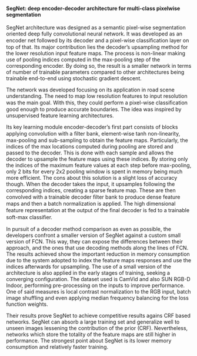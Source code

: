 #### SegNet: deep encoder-decoder architecture for multi-class pixelwise segmentation 
SegNet architecture was designed as a semantic pixel-wise segmentation oriented deep fully convolutional neural network. It 
was developed as an encoder net followed by its decoder and a pixel-wise classiﬁcation layer on top of that. Its major 
contribution lies the decoder’s upsampling method for the lower resolution input feature maps. The process is non-linear making
use of pooling indices computed in the max-pooling step of the corresponding encoder. By doing so, the result is a smaller 
network in terms of number of trainable parameters compared to other architectures being trainable end-to-end using stochastic 
gradient descent.

The network was developed focusing on its application in road scene understanding. The need to map low resolution features to 
input resolution was the main goal. With this, they could perform a pixel-wise classiﬁcation good enough to produce accurate 
boundaries. The idea was inspired by unsupervised feature learning architectures. 

Its key learning module encoder-decoder’s first part consists of blocks applying convolution with a ﬁlter bank, element-wise tanh non-linearity, max-pooling and 
sub-sampling to obtain the feature maps. Particularly, the indices of the max locations computed during pooling are stored and 
passed to the decoder. This is done with each sample and allows the decoder to upsample the feature maps using these indices. 
By storing only the indices of the maximum feature values at each step before max-pooling, only 2 bits for every 2x2 pooling 
window is spent in memory being much more efficient. The cons about this solution is a slight loss of accuracy though. When 
the decoder takes the input, it upsamples following the corresponding indices, creating a sparse feature map. These are then 
convolved with a trainable decoder ﬁlter bank to produce dense feature maps and then a batch normalization is applied. The
high dimensional feature representation at the output of the ﬁnal decoder is fed to a trainable soft-max classiﬁer.

In pursuit of a decoder method comparison as even as possible, the developers confront a smaller version of SegNet against a 
custom small version of FCN. This way, they can expose the differences between their approach, and the ones that use decoding 
methods along the lines of FCN. The results achieved show the important reduction in memory consumption due to the system 
adopted to index the feature maps responses and use the indices afterwards for upsampling. The use of a small version of the 
architecture is also applied in the early stages of training, seeking a converging configuration. The dataset used is CamVid 
and also SUN RGB-D Indoor, performing pre-processing on the inputs to improve performance. One of said measures is local
contrast normalization to the RGB input, batch image shuffling and even applying median frequency balancing for the loss 
function weights. 

Their results prove SegNet to achieve competitive results agains CRF based networks. SegNet can absorb a 
large training set and generalize well to unseen images lessening the contribution of the prior (CRF). Nevertheless, 
networks which store the totality of the feature maps are still higher in performance. The strongest point about SegNet is 
its lower memory consumption and relatively faster training.
